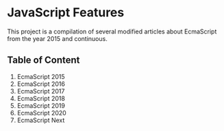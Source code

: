 
# JavaScript Features

This project is a compilation of several modified articles about EcmaScript from the year 2015 and continuous.

## Table of Content

1. EcmaScript 2015
2. EcmaScript 2016
3. EcmaScript 2017
4. EcmaScript 2018
5. EcmaScript 2019
6. EcmaScript 2020
7. EcmaScript Next
